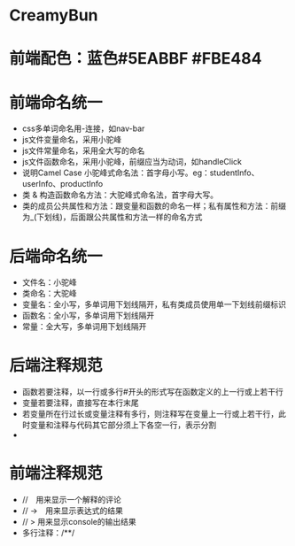 # CreamyBun
# 前端配色：蓝色#5EABBF #FBE484

# 前端命名统一
+ css多单词命名用-连接，如nav-bar
+ js文件变量命名，采用小驼峰
+ js文件常量命名，采用全大写的命名
+ js文件函数命名，采用小驼峰，前缀应当为动词，如handleClick
+ 说明Camel Case 小驼峰式命名法：首字母小写。eg：studentInfo、userInfo、productInfo
+ 类 & 构造函数命名方法：大驼峰式命名法，首字母大写。
+ 类的成员公共属性和方法：跟变量和函数的命名一样；私有属性和方法：前缀为_(下划线)，后面跟公共属性和方法一样的命名方式

# 后端命名统一
+ 文件名：小驼峰
+ 类命名：大驼峰
+ 变量名：全小写，多单词用下划线隔开，私有类成员使用单一下划线前缀标识
+ 函数名：全小写，多单词用下划线隔开
+ 常量：全大写，多单词用下划线隔开

# 后端注释规范
+ 函数若要注释，以一行或多行#开头的形式写在函数定义的上一行或上若干行
+ 变量若要注释，直接写在本行末尾
+ 若变量所在行过长或变量注释有多行，则注释写在变量上一行或上若干行，此时变量和注释与代码其它部分须上下各空一行，表示分割
+ 

# 前端注释规范
+ //　用来显示一个解释的评论
+ // ->　用来显示表达式的结果
+ // > 用来显示console的输出结果
+ 多行注释：/**/
